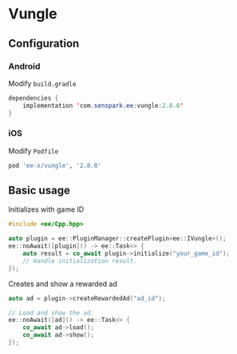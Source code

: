 # Vungle
## Configuration
### Android
Modify `build.gradle`
```java
dependencies {
    implementation 'com.senspark.ee:vungle:2.8.0'
}
```

### iOS
Modify `Podfile`
```ruby
pod 'ee-x/vungle', '2.8.0'
```

## Basic usage
Initializes with game ID
```cpp
#include <ee/Cpp.hpp>

auto plugin = ee::PluginManager::createPlugin<ee::IVungle>();
ee::noAwait([plugin]() -> ee::Task<> {
    auto result = co_await plugin->initialize("your_game_id");
    // Handle initialization result.
});
```

Creates and show a rewarded ad
```cpp
auto ad = plugin->createRewardedAd("ad_id");

// Load and show the ad.
ee::noAwait([ad]() -> ee::Task<> {
    co_await ad->load();
    co_await ad->show();
});
```